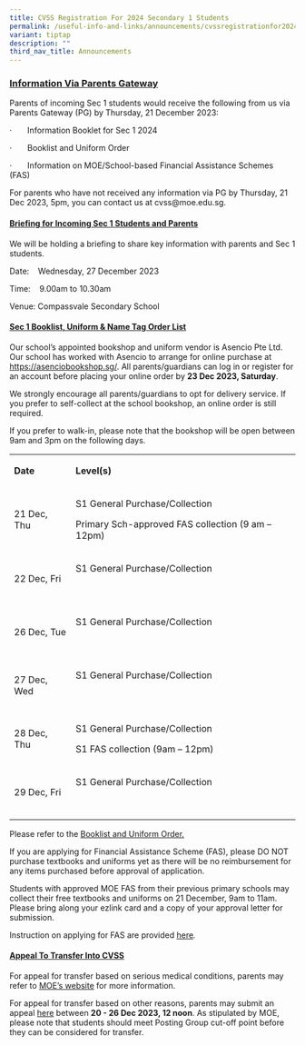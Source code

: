 ```yaml
---
title: CVSS Registration For 2024 Secondary 1 Students
permalink: /useful-info-and-links/announcements/cvssregistrationfor2024sec1students/
variant: tiptap
description: ""
third_nav_title: Announcements
---
```

<h3><u>Information Via Parents Gateway</u></h3><p>Parents of incoming Sec 1 students would receive the following from us via Parents Gateway (PG) by Thursday, 21 December 2023:</p><p>·&nbsp;&nbsp;&nbsp;&nbsp;&nbsp;&nbsp; Information Booklet for Sec 1 2024</p><p>·&nbsp;&nbsp;&nbsp;&nbsp;&nbsp;&nbsp; Booklist and Uniform Order</p><p>·&nbsp;&nbsp;&nbsp;&nbsp;&nbsp;&nbsp; Information on MOE/School-based Financial Assistance Schemes (FAS)</p><p>For parents who have not received any information via PG by Thursday, 21 Dec 2023, 5pm, you can contact us at <a rel="noopener noreferrer nofollow" target="_blank">cvss@moe.edu.sg</a>.</p><p></p><h4><u>Briefing for Incoming Sec 1 Students and Parents</u></h4><p>We will be holding a briefing to share key information with parents and Sec 1 students.</p><p>Date: &nbsp;&nbsp; Wednesday, 27 December 2023</p><p>Time: &nbsp;&nbsp; 9.00am to 10.30am</p><p>Venue: Compassvale Secondary School</p><p></p><h4><u>Sec 1 Booklist, Uniform &amp; Name Tag Order List</u></h4><p>Our school’s appointed bookshop and uniform vendor is Asencio Pte Ltd. Our school has worked with Asencio to arrange for online purchase at <a href="https://asenciobookshop.sg/" rel="noopener noreferrer nofollow" target="_blank">https://asenciobookshop.sg/</a>. All parents/guardians can log in or register for an account before placing your online order by <strong>23 Dec 2023, Saturday</strong>.</p><p>We strongly encourage all parents/guardians to opt for delivery service. If you prefer to self-collect at the school bookshop, an online order is still required.</p><p>If you prefer to walk-in, please note that the bookshop will be open between 9am and 3pm on the following days.&nbsp;</p><table><tbody><tr><td rowspan="1" colspan="1"><p><strong>Date</strong></p></td><td rowspan="1" colspan="1"><p><strong>Level(s)</strong></p></td></tr><tr><td rowspan="1" colspan="1"><p>21 Dec, Thu</p></td><td rowspan="1" colspan="1"><p>S1 General Purchase/Collection</p><p>Primary Sch-approved FAS collection (9 am – 12pm)</p></td></tr><tr><td rowspan="1" colspan="1"><p>22 Dec, Fri</p></td><td rowspan="1" colspan="1"><p>S1 General Purchase/Collection</p><p>&nbsp;</p></td></tr><tr><td rowspan="1" colspan="1"><p>26 Dec, Tue</p></td><td rowspan="1" colspan="1"><p>S1 General Purchase/Collection</p><p>&nbsp;</p></td></tr><tr><td rowspan="1" colspan="1"><p>27 Dec, Wed</p></td><td rowspan="1" colspan="1"><p>S1 General Purchase/Collection</p><p>&nbsp;</p></td></tr><tr><td rowspan="1" colspan="1"><p>28 Dec, Thu</p></td><td rowspan="1" colspan="1"><p>S1 General Purchase/Collection</p><p>S1 FAS collection (9am – 12pm)</p></td></tr><tr><td rowspan="1" colspan="1"><p>29 Dec, Fri</p></td><td rowspan="1" colspan="1"><p>S1 General Purchase/Collection</p><p>&nbsp;</p></td></tr></tbody></table><p>Please refer to the <a href="/files/CVSS_Booklists_and_Uniform_Order_Infosheet_for_Sec_1.pdf" rel="noopener noreferrer nofollow" target="_blank"><u>Booklist and Uniform Order</u></a><u>.</u></p><p>If you are applying for Financial Assistance Scheme (FAS), please DO NOT purchase textbooks and uniforms yet as there will be no reimbursement for any items purchased before approval of application.&nbsp;</p><p>Students with approved MOE FAS from their previous primary schools may collect their free textbooks and uniforms on 21 December, 9am to 11am. Please bring along your ezlink card and a copy of your approval letter for submission.</p><p>Instruction on applying for FAS are provided <a href="/files/Application_for_FAS.pdf" rel="noopener noreferrer nofollow" target="_blank">here</a><em>.</em></p><p></p><h4><u>Appeal To Transfer Into CVSS</u></h4><p>For appeal for transfer based on serious medical conditions, parents may refer to <a href="https://www.moe.gov.sg/secondary/s1-posting/results/appeal-for-school-transfer" rel="noopener noreferrer nofollow" target="_blank">MOE’s website</a> for more information.</p><p>For appeal for transfer based on other reasons, parents may submit an appeal <a href="https://form.gov.sg/5fbf1ed5922a0c00110ede7d" rel="noopener noreferrer nofollow" target="_blank">here</a> between <strong>20 - 26 Dec 2023, 12 noon</strong>. As stipulated by MOE, please note that students should meet Posting Group cut-off point before they can be considered for transfer.</p><p></p>